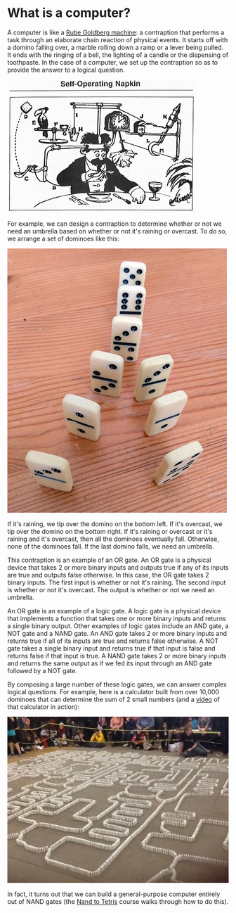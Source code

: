 # What is a computer?

A computer is like a [Rube Goldberg machine](https://en.wikipedia.org/wiki/Rube_Goldberg_machine): a contraption that performs a task through an elaborate chain reaction of physical events. It starts off with a domino falling over, a marble rolling down a ramp or a lever being pulled. It ends with the ringing of a bell, the lighting of a candle or the dispensing of toothpaste. In the case of a computer, we set up the contraption so as to provide the answer to a logical question.

![A Rube Goldberg machine](img/rube_goldberg.png)

For example, we can design a contraption to determine whether or not we need an umbrella based on whether or not it's raining or overcast. To do so, we arrange a set of dominoes like this:

![Dominoes arranged in the shape of an upside down Y](img/domino_or_gate.jpg)

If it's raining, we tip over the domino on the bottom left. If it's overcast, we tip over the domino on the bottom right. If it's raining or overcast or it's raining and it's overcast, then all the dominoes eventually fall. Otherwise, none of the dominoes fall. If the last domino falls, we need an umbrella.

This contraption is an example of an OR gate. An OR gate is a physical device that takes 2 or more binary inputs and outputs true if any of its inputs are true and outputs false otherwise. In this case, the OR gate takes 2 binary inputs. The first input is whether or not it's raining. The second input is whether or not it's overcast. The output is whether or not we need an umbrella.

An OR gate is an example of a logic gate. A logic gate is a physical device that implements a function that takes one or more binary inputs and returns a single binary output. Other examples of logic gates include an AND gate, a NOT gate and a NAND gate. An AND gate takes 2 or more binary inputs and returns true if all of its inputs are true and returns false otherwise. A NOT gate takes a single binary input and returns true if that input is false and returns false if that input is true. A NAND gate takes 2 or more binary inputs and returns the same output as if we fed its input through an AND gate followed by a NOT gate.

By composing a large number of these logic gates, we can answer complex logical questions. For example, here is a calculator built from over 10,000 dominoes that can determine the sum of 2 small numbers (and a [video](https://www.youtube.com/watch?v=OpLU__bhu2w) of that calculator in action):

![A domino calculator](img/domino_calculator.jpg)

In fact, it turns out that we can build a general-purpose computer entirely out of NAND gates (the [Nand to Tetris](https://www.nand2tetris.org) course walks through how to do this).
